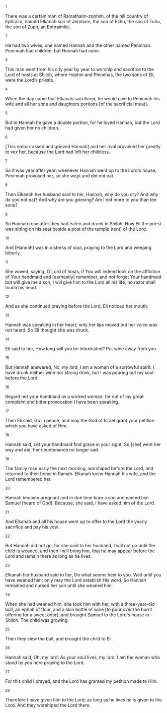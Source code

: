 <sup>1</sup> 

There was a certain man of Ramathaim-zophim, of the hill country of Ephraim, named Elkanah son of Jeroham, the son of Elihu, the son of Tohu, the son of Zuph, an Ephraimite. 

<sup>2</sup> 

He had two wives, one named Hannah and the other named Peninnah. Peninnah had children, but Hannah had none. 

<sup>3</sup> 

This man went from his city year by year to worship and sacrifice to the Lord of hosts at Shiloh, where Hophni and Phinehas, the two sons of Eli, were the Lord's priests. 

<sup>4</sup> 

When the day came that Elkanah sacrificed, he would give to Peninnah his wife and all her sons and daughters portions [of the sacrificial meat]. 

<sup>5</sup> 

But to Hannah he gave a double portion, for he loved Hannah, but the Lord had given her no children. 

<sup>6</sup> 

[This embarrassed and grieved Hannah] and her rival provoked her greatly to vex her, because the Lord had left her childless. 

<sup>7</sup> 

So it was year after year; whenever Hannah went up to the Lord's house, Peninnah provoked her, so she wept and did not eat. 

<sup>8</sup> 

Then Elkanah her husband said to her, Hannah, why do you cry? And why do you not eat? And why are you grieving? Am I not more to you than ten sons? 

<sup>9</sup> 

So Hannah rose after they had eaten and drunk in Shiloh. Now Eli the priest was sitting on his seat beside a post of the temple (tent) of the Lord. 

<sup>10</sup> 

And [Hannah] was in distress of soul, praying to the Lord and weeping bitterly. 

<sup>11</sup> 

She vowed, saying, O Lord of hosts, if You will indeed look on the affliction of Your handmaid and [earnestly] remember, and not forget Your handmaid but will give me a son, I will give him to the Lord all his life; no razor shall touch his head. 

<sup>12</sup> 

And as she continued praying before the Lord, Eli noticed her mouth. 

<sup>13</sup> 

Hannah was speaking in her heart; only her lips moved but her voice was not heard. So Eli thought she was drunk. 

<sup>14</sup> 

Eli said to her, How long will you be intoxicated? Put wine away from you. 

<sup>15</sup> 

But Hannah answered, No, my lord, I am a woman of a sorrowful spirit. I have drunk neither wine nor strong drink, but I was pouring out my soul before the Lord. 

<sup>16</sup> 

Regard not your handmaid as a wicked woman; for out of my great complaint and bitter provocation I have been speaking. 

<sup>17</sup> 

Then Eli said, Go in peace, and may the God of Israel grant your petition which you have asked of Him. 

<sup>18</sup> 

Hannah said, Let your handmaid find grace in your sight. So [she] went her way and ate, her countenance no longer sad. 

<sup>19</sup> 

The family rose early the next morning, worshiped before the Lord, and returned to their home in Ramah. Elkanah knew Hannah his wife, and the Lord remembered her. 

<sup>20</sup> 

Hannah became pregnant and in due time bore a son and named him Samuel [heard of God], Because, she said, I have asked him of the Lord. 

<sup>21</sup> 

And Elkanah and all his house went up to offer to the Lord the yearly sacrifice and pay his vow. 

<sup>22</sup> 

But Hannah did not go, for she said to her husband, I will not go until the child is weaned, and then I will bring him, that he may appear before the Lord and remain there as long as he lives. 

<sup>23</sup> 

Elkanah her husband said to her, Do what seems best to you. Wait until you have weaned him; only may the Lord establish His word. So Hannah remained and nursed her son until she weaned him. 

<sup>24</sup> 

When she had weaned him, she took him with her, with a three-year-old bull, an ephah of flour, and a skin bottle of wine [to pour over the burnt offering for a sweet odor], and brought Samuel to the Lord's house in Shiloh. The child was growing. 

<sup>25</sup> 

Then they slew the bull, and brought the child to Eli. 

<sup>26</sup> 

Hannah said, Oh, my lord! As your soul lives, my lord, I am the woman who stood by you here praying to the Lord. 

<sup>27</sup> 

For this child I prayed, and the Lord has granted my petition made to Him. 

<sup>28</sup> 

Therefore I have given him to the Lord; as long as he lives he is given to the Lord. And they worshiped the Lord there.